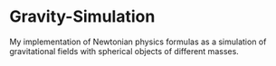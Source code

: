 # Gravity-Simulation
 
My implementation of Newtonian physics formulas as a simulation of gravitational fields with spherical objects of different masses.
